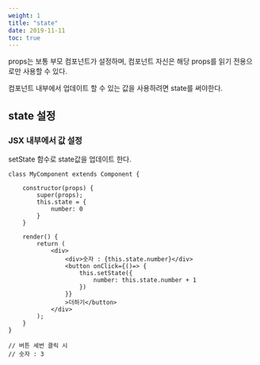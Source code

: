 ```yaml
---
weight: 1
title: "state"
date: 2019-11-11
toc: true
---
```


props는 보통 부모 컴포넌트가 설정하며, 컴포넌트 자신은 해당 props를 읽기 전용으로만 사용할 수 있다.

컴포넌트 내부에서 업데이트 할 수 있는 값을 사용하려면 state를 써야한다.

## state 설정

### JSX 내부에서 값 설정

setState 함수로 state값을 업데이트 한다.

```
class MyComponent extends Component {

    constructor(props) {
        super(props);
        this.state = {
            number: 0
        }
    }

    render() {
        return (
            <div>
                <div>숫자 : {this.state.number}</div>
                <button onClick={()=> {
                    this.setState({
                        number: this.state.number + 1
                    })
                }}
                >더하기</button>
            </div>
        );
    }
}

// 버튼 세번 클릭 시
// 숫자 : 3
```
